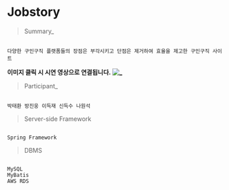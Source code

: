 # Jobstory

> Summary_
<code>
다양한 구인구직 플랫폼들의 장점은 부각시키고 단점은 제거하여 효율을 제고한 구인구직 사이트
</code>

**이미지 클릭 시 시연 영상으로 연결됩니다.**
[![_](https://user-images.githubusercontent.com/43169472/50580182-eca6a580-0e8e-11e9-8f71-529abe5099d8.PNG)](https://www.youtube.com/watch?v=1LxRe6rdy_c&t=20s)

> Participant_
<code>
박태환 방진웅 이득재 신득수 나원석
</code>

> Server-side Framework
<code>
Spring Framework
</code>

> DBMS
<code>
MySQL
MyBatis 
AWS RDS
</code>
  
  





